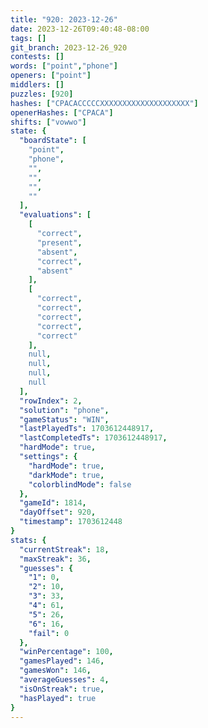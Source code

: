 ```yaml
---
title: "920: 2023-12-26"
date: 2023-12-26T09:40:48-08:00
tags: []
git_branch: 2023-12-26_920
contests: []
words: ["point","phone"]
openers: ["point"]
middlers: []
puzzles: [920]
hashes: ["CPACACCCCCXXXXXXXXXXXXXXXXXXXX"]
openerHashes: ["CPACA"]
shifts: ["vowwo"]
state: {
  "boardState": [
    "point",
    "phone",
    "",
    "",
    "",
    ""
  ],
  "evaluations": [
    [
      "correct",
      "present",
      "absent",
      "correct",
      "absent"
    ],
    [
      "correct",
      "correct",
      "correct",
      "correct",
      "correct"
    ],
    null,
    null,
    null,
    null
  ],
  "rowIndex": 2,
  "solution": "phone",
  "gameStatus": "WIN",
  "lastPlayedTs": 1703612448917,
  "lastCompletedTs": 1703612448917,
  "hardMode": true,
  "settings": {
    "hardMode": true,
    "darkMode": true,
    "colorblindMode": false
  },
  "gameId": 1814,
  "dayOffset": 920,
  "timestamp": 1703612448
}
stats: {
  "currentStreak": 18,
  "maxStreak": 36,
  "guesses": {
    "1": 0,
    "2": 10,
    "3": 33,
    "4": 61,
    "5": 26,
    "6": 16,
    "fail": 0
  },
  "winPercentage": 100,
  "gamesPlayed": 146,
  "gamesWon": 146,
  "averageGuesses": 4,
  "isOnStreak": true,
  "hasPlayed": true
}
---
```

<!-- more -->
